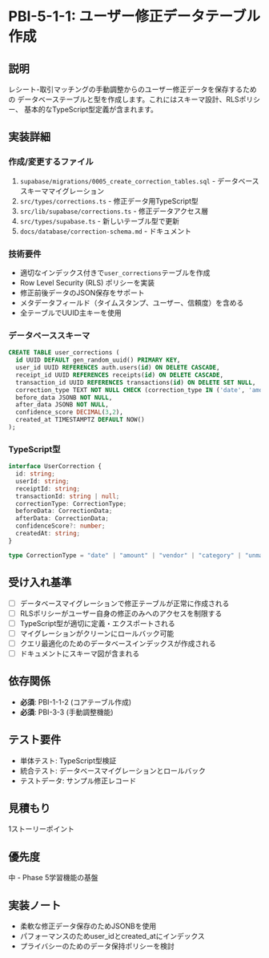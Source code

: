 # PBI-5-1-1: ユーザー修正データテーブル作成

## 説明

レシート-取引マッチングの手動調整からのユーザー修正データを保存するための
データベーステーブルと型を作成します。これにはスキーマ設計、RLSポリシー、
基本的なTypeScript型定義が含まれます。

## 実装詳細

### 作成/変更するファイル

1. `supabase/migrations/0005_create_correction_tables.sql` - データベーススキーママイグレーション
2. `src/types/corrections.ts` - 修正データ用TypeScript型
3. `src/lib/supabase/corrections.ts` - 修正データアクセス層
4. `src/types/supabase.ts` - 新しいテーブル型で更新
5. `docs/database/correction-schema.md` - ドキュメント

### 技術要件

- 適切なインデックス付きで`user_corrections`テーブルを作成
- Row Level Security (RLS) ポリシーを実装
- 修正前後データのJSON保存をサポート
- メタデータフィールド（タイムスタンプ、ユーザー、信頼度）を含める
- 全テーブルでUUID主キーを使用

### データベーススキーマ

```sql
CREATE TABLE user_corrections (
  id UUID DEFAULT gen_random_uuid() PRIMARY KEY,
  user_id UUID REFERENCES auth.users(id) ON DELETE CASCADE,
  receipt_id UUID REFERENCES receipts(id) ON DELETE CASCADE,
  transaction_id UUID REFERENCES transactions(id) ON DELETE SET NULL,
  correction_type TEXT NOT NULL CHECK (correction_type IN ('date', 'amount', 'vendor', 'category', 'unmatch')),
  before_data JSONB NOT NULL,
  after_data JSONB NOT NULL,
  confidence_score DECIMAL(3,2),
  created_at TIMESTAMPTZ DEFAULT NOW()
);
```

### TypeScript型

```typescript
interface UserCorrection {
  id: string;
  userId: string;
  receiptId: string;
  transactionId: string | null;
  correctionType: CorrectionType;
  beforeData: CorrectionData;
  afterData: CorrectionData;
  confidenceScore?: number;
  createdAt: string;
}

type CorrectionType = "date" | "amount" | "vendor" | "category" | "unmatch";
```

## 受け入れ基準

- [ ] データベースマイグレーションで修正テーブルが正常に作成される
- [ ] RLSポリシーがユーザー自身の修正のみへのアクセスを制限する
- [ ] TypeScript型が適切に定義・エクスポートされる
- [ ] マイグレーションがクリーンにロールバック可能
- [ ] クエリ最適化のためのデータベースインデックスが作成される
- [ ] ドキュメントにスキーマ図が含まれる

## 依存関係

- **必須**: PBI-1-1-2 (コアテーブル作成)
- **必須**: PBI-3-3 (手動調整機能)

## テスト要件

- 単体テスト: TypeScript型検証
- 統合テスト: データベースマイグレーションとロールバック
- テストデータ: サンプル修正レコード

## 見積もり

1ストーリーポイント

## 優先度

中 - Phase 5学習機能の基盤

## 実装ノート

- 柔軟な修正データ保存のためJSONBを使用
- パフォーマンスのためuser_idとcreated_atにインデックス
- プライバシーのためのデータ保持ポリシーを検討
